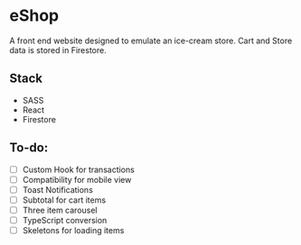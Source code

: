 # eShop

A front end website designed to emulate an ice-cream store. Cart and Store data is stored in Firestore.

## Stack

- SASS
- React
- Firestore

## To-do:

- [ ] Custom Hook for transactions
- [ ] Compatibility for mobile view
- [ ] Toast Notifications
- [ ] Subtotal for cart items
- [ ] Three item carousel
- [ ] TypeScript conversion
- [ ] Skeletons for loading items
